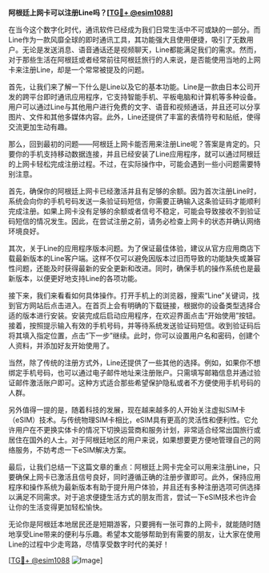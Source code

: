 **阿根廷上网卡可以注册Line吗？[[TG💪+ @esim1088](https://t.me/s/esim1088)]**

在当今这个数字化时代，通讯软件已经成为我们日常生活中不可或缺的一部分。而Line作为一款风靡全球的即时通讯工具，其功能强大且使用便捷，吸引了无数用户。无论是发送消息、语音通话还是视频聊天，Line都能满足我们的需求。然而，对于那些生活在阿根廷或者经常前往阿根廷旅行的人来说，是否能使用当地的上网卡来注册Line，却是一个常常被提及的问题。

首先，让我们来了解一下什么是Line以及它的基本功能。Line是一款由日本公司开发的跨平台即时通讯应用程序，它支持智能手机、平板电脑和计算机等多种设备。用户可以通过Line与其他用户进行免费的文字、语音和视频通话，并且还可以分享图片、文件和其他多媒体内容。此外，Line还提供了丰富的表情符号和贴纸，使得交流更加生动有趣。

那么，回到最初的问题——阿根廷上网卡能否用来注册Line呢？答案是肯定的。只要你的手机支持移动数据连接，并且已经安装了Line应用程序，就可以通过阿根廷的上网卡轻松完成注册过程。不过，在实际操作中，可能会遇到一些小问题需要特别注意。

首先，确保你的阿根廷上网卡已经激活并且有足够的余额。因为首次注册Line时，系统会向你的手机号码发送一条验证码短信，你需要正确输入这条验证码才能顺利完成注册。如果上网卡没有足够的余额或者信号不稳定，可能会导致接收不到验证码短信的情况发生。因此，在尝试注册之前，请务必检查上网卡的状态并确认网络环境良好。

其次，关于Line的应用程序版本问题。为了保证最佳体验，建议从官方应用商店下载最新版本的Line客户端。这样不仅可以避免因版本过旧而导致的功能缺失或兼容性问题，还能及时获得最新的安全更新和改进。同时，确保手机的操作系统也是最新版本，以便更好地支持Line的各项功能。

接下来，我们来看看如何具体操作。打开手机上的浏览器，搜索“Line”关键词，找到官方网站后点击进入。在首页上会有明确的下载链接，根据你的设备类型选择合适的版本进行安装。安装完成后启动应用程序，在欢迎界面点击“开始使用”按钮。接着，按照提示输入有效的手机号码，并等待系统发送验证码短信。收到验证码后将其填入指定位置，点击“下一步”继续。此时，你可以设置用户名和密码，创建个人资料，并添加好友开始使用了。

当然，除了传统的注册方式外，Line还提供了一些其他的选择。例如，如果你不想绑定手机号码，也可以通过电子邮件地址来注册账户。只需填写邮箱信息并通过验证邮件激活账户即可。这种方式适合那些希望保护隐私或者不方便使用手机号码的人群。

另外值得一提的是，随着科技的发展，现在越来越多的人开始关注虚拟SIM卡（eSIM）技术。与传统物理SIM卡相比，eSIM具有更高的灵活性和便利性。它允许用户在不更换实体卡的情况下切换运营商和服务计划，非常适合经常出国旅行或居住在国外的人士。对于阿根廷地区的用户来说，如果想要更方便地管理自己的网络服务，不妨考虑一下eSIM解决方案。

最后，让我们总结一下这篇文章的重点：阿根廷上网卡完全可以用来注册Line，只要确保上网卡已激活且信号良好，同时遵循正确的注册步骤即可。此外，保持应用程序和操作系统为最新版本有助于提升用户体验，并且还有多种注册选项可供选择以满足不同需求。对于追求便捷生活方式的朋友而言，尝试一下eSIM技术也许会让你的生活变得更加轻松愉快。

无论你是阿根廷本地居民还是短期游客，只要拥有一张可靠的上网卡，就能随时随地享受Line带来的便利与乐趣。希望本文能够帮助到有需要的朋友，让大家在使用Line的过程中少走弯路，尽情享受数字时代的美好！

[[TG💪+ @esim1088](https://t.me/s/esim1088) ![Image](https://i.postimg.cc/4NQfJmqS/Snipaste-2025-05-13-00-14-12.png)]